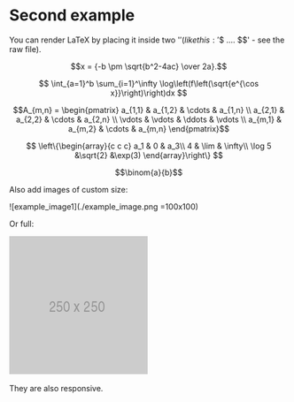 # Second example

You can render LaTeX by placing it inside two '$' (like this: '$$ .... $$' - see the raw file).

$$x = {-b \pm \sqrt{b^2-4ac} \over 2a}.$$

  
$$ \int_{a=1}^b \sum_{i=1}^\infty \log\left(f\left(\sqrt{e^{\cos x}}\right)\right)dx $$
  
$$A_{m,n} = 
\begin{pmatrix}
a_{1,1} & a_{1,2} & \cdots & a_{1,n} \\
a_{2,1} & a_{2,2} & \cdots & a_{2,n} \\
\vdots  & \vdots  & \ddots & \vdots  \\
a_{m,1} & a_{m,2} & \cdots & a_{m,n} 
\end{pmatrix}$$


$$
\left\{\begin{array}{c c c}
a_1 & 0 & a_3\\
4 & \lim & \infty\\
\log 5 &\sqrt{2} &\exp(3)
\end{array}\right\}
$$

$$\binom{a}{b}$$

Also add images of custom size:

![example_image1](./example_image.png =100x100)

Or full:

![example_image2](./example_image2.png)

They are also responsive. 

